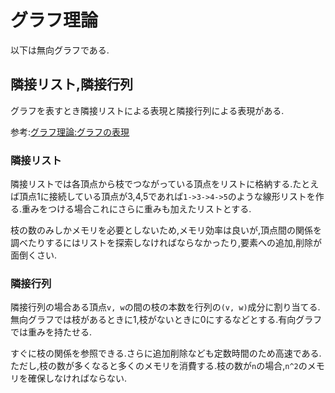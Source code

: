# グラフ理論
以下は無向グラフである.
## 隣接リスト,隣接行列
グラフを表すとき隣接リストによる表現と隣接行列による表現がある.

参考:[グラフ理論:グラフの表現](http://www.ie.u-ryukyu.ac.jp/~e085739/c.graphtheory.pre.html)
### 隣接リスト
隣接リストでは各頂点から枝でつながっている頂点をリストに格納する.たとえば頂点1に接続している頂点が3,4,5であれば```1->3->4->5```のような線形リストを作る.重みをつける場合これにさらに重みも加えたリストとする.

枝の数のみしかメモリを必要としないため,メモリ効率は良いが,頂点間の関係を調べたりするにはリストを探索しなければならなかったり,要素への追加,削除が面倒くさい.

### 隣接行列
隣接行列の場合ある頂点```v, w```の間の枝の本数を行列の```(v, w)```成分に割り当てる.無向グラフでは枝があるときに1,枝がないときに0にするなどとする.有向グラフでは重みを持たせる.

すぐに枝の関係を参照できる.さらに追加削除なども定数時間のため高速である.ただし,枝の数が多くなると多くのメモリを消費する.枝の数が```n```の場合,```n^2```のメモリを確保しなければならない.
